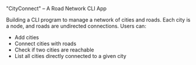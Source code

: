 "CityConnect" – A Road Network CLI App

Building a CLI program to manage a network of cities and roads. 
Each city is a node, and roads are undirected connections. Users can:

- Add cities
- Connect cities with roads
- Check if two cities are reachable
- List all cities directly connected to a given city